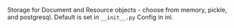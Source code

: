 Storage for Document and Resource objects - choose from memory, pickle, and
postgresql. Default is set in ```__init__.py``` Config in ini.



